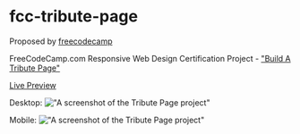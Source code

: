 # fcc-tribute-page

Proposed by [freecodecamp](https://www.freecodecamp.org/learn/responsive-web-design/responsive-web-design-projects/build-a-tribute-page)

FreeCodeCamp.com Responsive Web Design Certification Project - ["Build A Tribute Page"](https://www.freecodecamp.org/learn/responsive-web-design/responsive-web-design-projects/build-a-tribute-page)

[Live Preview](https://htmlpreview.github.io/?https://github.com/dev-math/projects/blob/master/sites/fcc-tribute-page/index.html)

Desktop:
!["A screenshot of the Tribute Page project"](https://i.imgur.com/WLCwR6e.png)

Mobile:
!["A screenshot of the Tribute Page project"](https://i.imgur.com/LSMrXtb.png)
